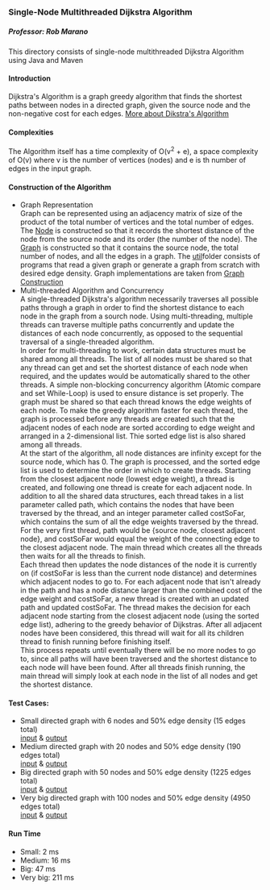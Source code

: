 ### Single-Node Multithreaded Dijkstra Algorithm
##### Professor: Rob Marano

This directory consists of single-node multithreaded Dijkstra Algorithm using Java and Maven

#### Introduction
Dijkstra's Algorithm is a graph greedy algorithm that finds the shortest paths between nodes in a directed graph, given the source node and the non-negative cost for each edges. [More about Dikstra's Algorithm](https://en.wikipedia.org/wiki/Dijkstra%27s_algorithm)

#### Complexities
The Algorithm itself has a time complexity of O(v<sup>2</sup> + e), a space complexity of O(v) where v is the number of vertices (nodes) and e is th number of edges in the input graph.

#### Construction of the Algorithm
* Graph Representation  
Graph can be represented using an adjacency matrix of size of the product of the total number of vertices and the total number of edges. The [Node](https://github.com/CrystalWang1225/ECE465-Cloud-Computing/blob/main/single-node-multi-thread/src/main/java/graphModel/Node.java) is constructed so that it records the shortest distance of the node from the source node and its order (the number of the node).  The [Graph](https://github.com/CrystalWang1225/ECE465-Cloud-Computing/blob/main/single-node-multi-thread/src/main/java/graphModel/Graph.java) is constructed so that it contains the source node, the total number of nodes, and all the edges in a graph. The [util](https://github.com/CrystalWang1225/ECE465-Cloud-Computing/tree/main/single-node-multi-thread/src/main/java/util)folder consists of programs that read a given graph or generate a graph from scratch with desired edge density. Graph implementations are taken from [Graph Construction](https://github.com/MireaRadu/parallel-dijkstra-multithreading/tree/master/src/model)
* Multi-threaded Algorithm and Concurrency  
A single-threaded Dijkstra's algorithm necessarily traverses all possible paths through a graph in order to find the shortest distance to each node in the graph from a sourch node. Using multi-threading, multiple threads can traverse multiple paths concurrently and update the distances of each node concurrently, as opposed to the sequential traversal of a single-threaded algorithm.  
In order for multi-threading to work, certain data structures must be shared among all threads. The list of all nodes must be shared so that any thread can get and set the shortest distance of each node when required, and the updates would be automatically shared to the other threads. A simple non-blocking concurrency algorithm (Atomic compare and set While-Loop) is used to ensure distance is set properly. The graph must be shared so that each thread knows the edge weights of each node. To make the greedy algorithm faster for each thread, the graph is processed before any threads are created such that the adjacent nodes of each node are sorted according to edge weight and arranged in a 2-dimensional list. Thie sorted edge list is also shared among all threads.  
At the start of the algorithm, all node distances are infinity except for the source node, which has 0. The graph is processed, and the sorted edge list is used to determine the order in which to create threads. Starting from the closest adjacent node (lowest edge weight), a thread is created, and following one thread is create for each adjacent node. In addition to all the shared data structures, each thread takes in a list parameter called path, which contains the nodes that have been traversed by the thread, and an integer parameter called costSoFar, which contains the sum of all the edge weights traversed by the thread. For the very first thread, path would be {source node, closest adjacent node}, and costSoFar would equal the weight of the connecting edge to the closest adjacent node. The main thread which creates all the threads then waits for all the threads to finish.  
Each thread then updates the node distances of the node it is currently on (if costSoFar is less than the current node distance) and determines which adjacent nodes to go to. For each adjacent node that isn't already in the path and has a node distance larger than the combined cost of the edge weight and costSoFar, a new thread is created with an updated path and updated costSoFar. The thread makes the decision for each adjacent node starting from the closest adjacent node (using the sorted edge list), adhering to the greedy behavior of Dijkstras. After all adjacent nodes have been considered, this thread will wait for all its children thread to finish running before finishing itself.  
This process repeats until eventually there will be no more nodes to go to, since all paths will have been traversed and the shortest distance to each node will have been found. After all threads finish running, the main thread will simply look at each node in the list of all nodes and get the shortest distance.

#### Test Cases:
* Small directed graph with 6 nodes and 50% edge density (15 edges total)  
[input](https://github.com/CrystalWang1225/ECE465-Cloud-Computing/blob/main/single-node-multi-thread/input6.txt) & [output](https://github.com/CrystalWang1225/ECE465-Cloud-Computing/blob/main/single-node-multi-thread/output6.txt)
* Medium directed graph with 20 nodes and 50% edge density (190 edges total)  
[input](https://github.com/CrystalWang1225/ECE465-Cloud-Computing/blob/main/single-node-multi-thread/input20.txt) & [output](https://github.com/CrystalWang1225/ECE465-Cloud-Computing/blob/main/single-node-multi-thread/output20.txt)
* Big directed graph with 50 nodes and 50% edge density (1225 edges total)  
[input](https://github.com/CrystalWang1225/ECE465-Cloud-Computing/blob/main/single-node-multi-thread/input50.txt) & [output](https://github.com/CrystalWang1225/ECE465-Cloud-Computing/blob/main/single-node-multi-thread/input50.txt)
* Very big directed graph with 100 nodes and 50% edge density (4950 edges total)  
[input](https://github.com/CrystalWang1225/ECE465-Cloud-Computing/blob/main/single-node-multi-thread/input100.txt) & [output](https://github.com/CrystalWang1225/ECE465-Cloud-Computing/blob/main/single-node-multi-thread/input100.txt)

#### Run Time
* Small: 2 ms
* Medium: 16 ms
* Big: 47 ms
* Very big: 211 ms

